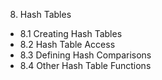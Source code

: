 8. Hash Tables
  - 8.1 Creating Hash Tables
  - 8.2 Hash Table Access
  - 8.3 Defining Hash Comparisons
  - 8.4 Other Hash Table Functions
